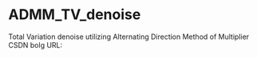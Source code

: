 # ADMM_TV_denoise
Total Variation denoise utilizing Alternating Direction Method of Multiplier
CSDN bolg URL:
